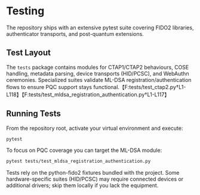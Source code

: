 # Testing

The repository ships with an extensive pytest suite covering FIDO2 libraries, authenticator transports, and post-quantum extensions.

## Test Layout

The `tests` package contains modules for CTAP1/CTAP2 behaviours, COSE handling, metadata parsing, device transports (HID/PCSC), and WebAuthn ceremonies. Specialized suites validate ML-DSA registration/authentication flows to ensure PQC support stays functional.【F:tests/test_ctap2.py†L1-L118】【F:tests/test_mldsa_registration_authentication.py†L1-L117】

## Running Tests

From the repository root, activate your virtual environment and execute:

```bash
pytest
```

To focus on PQC coverage you can target the ML-DSA module:

```bash
pytest tests/test_mldsa_registration_authentication.py
```

Tests rely on the python-fido2 fixtures bundled with the project. Some hardware-specific suites (HID/PCSC) may require connected devices or additional drivers; skip them locally if you lack the equipment.
